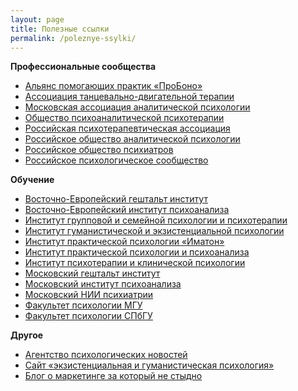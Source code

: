 ```yaml
---
layout: page
title: Полезные ссылки
permalink: /poleznye-ssylki/
---
```



<p><b>Профессиональные сообщества</b></p>
<ul>
<li><a href="http://appme.ru/">Альянс помогающих практик «ПроБоно»</a></li>
<li><a href="http://www.atdt.ru/">Ассоциация танцевально-двигательной терапии</a></li>
<li><a href="http://www.maap.ru/">Московская ассоциация аналитической психологии</a></li>
<li><a href="http://www.spp.org.ru/">Общество психоаналитической психотерапии</a></li>
<li><a href="http://www.rpa-russia.ru/">Российская психотерапевтическая ассоциация</a></li>
<li><a href="http://roapinfo.ru/">Российское общество аналитической психологии</a></li>
<li><a href="http://psychiatr.ru/">Российское общество психиатров</a></li>
<li><a href="http://psyrus.ru/">Российское психологическое сообщество</a></li>
</ul>

<p><b>Обучение</b></p>
<ul>
<li>	<a href="http://www.vegi.ru/">Восточно-Европейский гештальт институт</a></li>
<li>	<a href="http://eeip.ru/">Восточно-Европейский институт психоанализа</a></li>
<li>	<a href="http://www.igisp.ru/igisp/index.php">Институт групповой и&nbsp;семейной психологии и&nbsp;психотерапии</a></li>
<li>	<a href="http://hepi.lt/ru/%D0%B3%D0%BB%D0%B0%D0%B2%D0%BD%D0%B0%D1%8F/">Институт гуманистической и&nbsp;экзистенциальной психологии</a></li>
<li>	<a href="http://www.imaton.ru/">Институт практической психологии «Иматон» </a></li>
<li>	<a href="http://www.psychol.ru/">Институт практической психологии и&nbsp;психоанализа </a></li>
<li>	<a href="http://psyinst.ru/">Институт психотерапии и&nbsp;клинической психологии</a></li>
<li>	<a href="http://www.gestalt.ru/">Московский гештальт институт</a></li>
<li>	<a href="http://www.inpsycho.ru/">Московский институт психоанализа</a></li>
<li>	<a href="http://www.mniip.org/">Московский НИИ психиатрии </a></li>
<li>	<a href="http://www.psy.msu.ru/">Факультет психологии МГУ</a></li>
<li>	<a href="http://www.psy.spbu.ru/">Факультет психологии СПбГУ</a></li>
</ul>
<p><b>Другое</b></p>
<ul>
<li>	<a href="http://psypress.ru/">Агентство психологических новостей </a></li>
<li>	<a href="http://hpsy.ru/">Сайт «экзистенциальная и&nbsp;гуманистическая психология»</a></li>
<li>	<a href="https://bartoshevich.by/">Блог о&nbsp;маркетинге за который не стыдно</a></li>
</ul>

